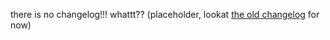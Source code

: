 there is no changelog!!! whattt?? (placeholder, lookat [the old changelog](./CHANGELOG.md.old) for now)
